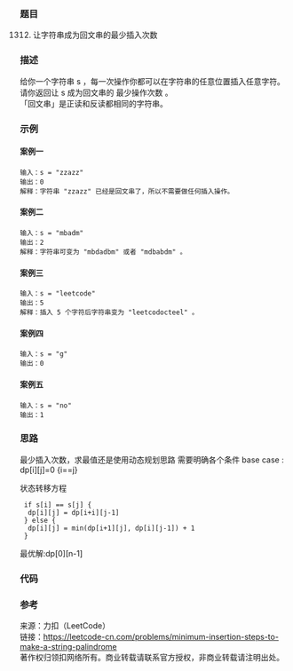 ### 题目

1312. 让字符串成为回文串的最少插入次数

### 描述

给你一个字符串 s ，每一次操作你都可以在字符串的任意位置插入任意字符。  
请你返回让 s 成为回文串的 最少操作次数 。  
「回文串」是正读和反读都相同的字符串。  

### 示例

#### 案例一

```golang
输入：s = "zzazz"
输出：0
解释：字符串 "zzazz" 已经是回文串了，所以不需要做任何插入操作。
```

#### 案例二

```golang
输入：s = "mbadm"
输出：2
解释：字符串可变为 "mbdadbm" 或者 "mdbabdm" 。
```

#### 案例三

```golang
输入：s = "leetcode"
输出：5
解释：插入 5 个字符后字符串变为 "leetcodocteel" 。
```

#### 案例四

```golang
输入：s = "g"
输出：0
```

#### 案例五

```golang
输入：s = "no"
输出：1
```

### 思路

最少插入次数，求最值还是使用动态规划思路
需要明确各个条件
base case : dp[i][j]=0 {i==j}

状态转移方程

```golang
 if s[i] == s[j] {
  dp[i][j] = dp[i+i][j-1]
 } else {
  dp[i][j] = min(dp[i+1][j], dp[i][j-1]) + 1
 }
```

最优解:dp[0][n-1]

### 代码

### 参考

来源：力扣（LeetCode）  
链接：<https://leetcode-cn.com/problems/minimum-insertion-steps-to-make-a-string-palindrome>  
著作权归领扣网络所有。商业转载请联系官方授权，非商业转载请注明出处。  
